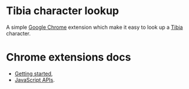 # Tibia character lookup
A simple [Google Chrome](http://chrome.google.com) extension which make it easy to look up a [Tibia](http://www.tibia.com) character.

# Chrome extensions docs
* [Getting started](https://developer.chrome.com/extensions/getstarted),
* [JavaScript APIs](https://developer.chrome.com/extensions/api_index).
